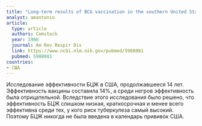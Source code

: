 ```yaml
---
title: "Long-term results of BCG vaccination in the southern United States"
analyst: amantonio
article:
  type: article
  authors: Comstock
  year: 1966
  journal: Am Rev Respir Dis
  link: https://www.ncbi.nlm.nih.gov/pubmed/5908081
  pubmed: 5908081
countries:
- США
---
```


Исследование эффективности БЦЖ в США, продолжавшееся 14 лет. Эффективность вакцины составила 14%, а среди негров эффективность была отрицательной.
Вследствие этого исследования было решено, что эффективность БЦЖ слишком низкая, краткосрочная и менее всего эффективна среди тех, у кого риск туберкулеза самый высокий. Поэтому БЦЖ никогда не была введена в календарь прививок США.
